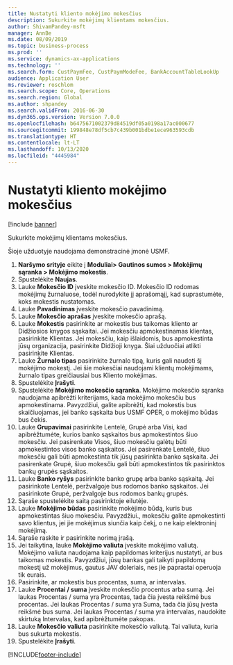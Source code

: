 ```yaml
---
title: Nustatyti kliento mokėjimo mokesčius
description: Sukurkite mokėjimų klientams mokesčius.
author: ShivamPandey-msft
manager: AnnBe
ms.date: 08/09/2019
ms.topic: business-process
ms.prod: ''
ms.service: dynamics-ax-applications
ms.technology: ''
ms.search.form: CustPaymFee, CustPaymModeFee, BankAccountTableLookUp
audience: Application User
ms.reviewer: roschlom
ms.search.scope: Core, Operations
ms.search.region: Global
ms.author: shpandey
ms.search.validFrom: 2016-06-30
ms.dyn365.ops.version: Version 7.0.0
ms.openlocfilehash: b6475671002379d84519df05a0198a17ac000677
ms.sourcegitcommit: 199848e78df5cb7c439b001bdbe1ece963593cdb
ms.translationtype: HT
ms.contentlocale: lt-LT
ms.lasthandoff: 10/13/2020
ms.locfileid: "4445984"
---
```

# <a name="establish-customer-payment-fees"></a>Nustatyti kliento mokėjimo mokesčius

[!include [banner](../../includes/banner.md)]

Sukurkite mokėjimų klientams mokesčius.

Šioje užduotyje naudojama demonstracinė įmonė USMF.

1. **Naršymo srityje** eikite į **Moduliai> Gautinos sumos > Mokėjimų sąranka > Mokėjimo mokestis**.
2. Spustelėkite **Naujas**.
3. Lauke **Mokesčio ID** įveskite mokesčio ID. Mokesčio ID rodomas mokėjimų žurnaluose, todėl nurodykite jį aprašomąjį, kad suprastumėte, koks mokestis nustatomas.  
4. Lauke **Pavadinimas** įveskite mokesčio pavadinimą.
5. Lauke **Mokesčio aprašas** įveskite mokesčio aprašą.
6. Lauke **Mokestis** pasirinkite ar mokestis bus taikomas kliento ar Didžiosios knygos sąskaitai. Jei mokesčiu apmokestinamas klientas, pasirinkite Klientas. Jei mokesčiu, kaip išlaidomis, bus apmokestinta jūsų organizacija, pasirinkite Didžioji knyga. Šiai užduočiai atlikti pasirinkite Klientas.  
7. Lauke **Žurnalo tipas** pasirinkite žurnalo tipą, kuris gali naudoti šį mokėjimo mokestį. Jei šie mokesčiai naudojami klientų mokėjimams, žurnalo tipas greičiausiai bus Kliento mokėjimas.  
8. Spustelėkite **Įrašyti**.
9. Spustelėkite **Mokėjimo mokesčio sąranka**. Mokėjimo mokesčio sąranka naudojama apibrėžti kriterijams, kada mokėjimo mokesčiu bus apmokestinama.  Pavyzdžiui, galite apibrėžti, kad mokestis bus skaičiuojamas, jei banko sąskaita bus USMF OPER, o mokėjimo būdas bus čekis.  
10. Lauke **Grupavimai** pasirinkite Lentelė, Grupė arba Visi, kad apibrėžtumėte, kurios banko sąskaitos bus apmokestintos šiuo mokesčiu. Jei pasirenkate Visos, šiuo mokesčiu galėtų būti apmokestintos visos banko sąskaitos.  Jei pasirenkate Lentelė, šiuo mokesčiu gali būti apmokestinta tik jūsų pasirinkta banko sąskaita. Jei pasirenkate Grupė, šiuo mokesčiu gali būti apmokestintos tik pasirinktos bankų grupės sąskaitos.  
11. Lauke **Banko ryšys** pasirinkite banko grupę arba banko sąskaitą. Jei pasirinkote Lentelė, peržvalgoje bus rodomos banko sąskaitos. Jei pasirinkote Grupė, peržvalgoje bus rodomos bankų grupės.  
12. Sąraše spustelėkite saitą pasirinktoje eilutėje.
13. Lauke **Mokėjimo būdas** pasirinkite mokėjimo būdą, kuris bus apmokestintas šiuo mokesčiu. Pavyzdžiui., mokesčiu galite apmokestinti savo klientus, jei jie mokėjimus siunčia kaip čekį, o ne kaip elektroninį mokėjimą.  
14. Sąraše raskite ir pasirinkite norimą įrašą.
15. Jei taikytina, lauke **Mokėjimo valiuta** įveskite mokėjimo valiutą. Mokėjimo valiuta naudojama kaip papildomas kriterijus nustatyti, ar bus taikomas mokestis.  Pavyzdžiui, jūsų bankas gali taikyti papildomą mokestį už mokėjimus, gautus JAV doleriais, nes jie paprastai operuoja tik eurais.  
16. Pasirinkite, ar mokestis bus procentas, suma, ar intervalas.
17. Lauke **Procentai / suma** įveskite mokesčio procentus arba sumą. Jei laukas Procentas / suma yra Procentas, tada čia įvesta reikšmė bus procentas. Jei laukas Procentas / suma yra Suma, tada čia jūsų įvesta reikšmė bus suma. Jei laukas Procentas / suma yra intervalas, naudokite skirtuką Intervalas, kad apibrėžtumėte pakopas.  
18. Lauke **Mokesčio valiuta** pasirinkite mokesčio valiutą. Tai valiuta, kuria bus sukurta mokestis.  
19. Spustelėkite **Įrašyti**.



[!INCLUDE[footer-include](../../../includes/footer-banner.md)]